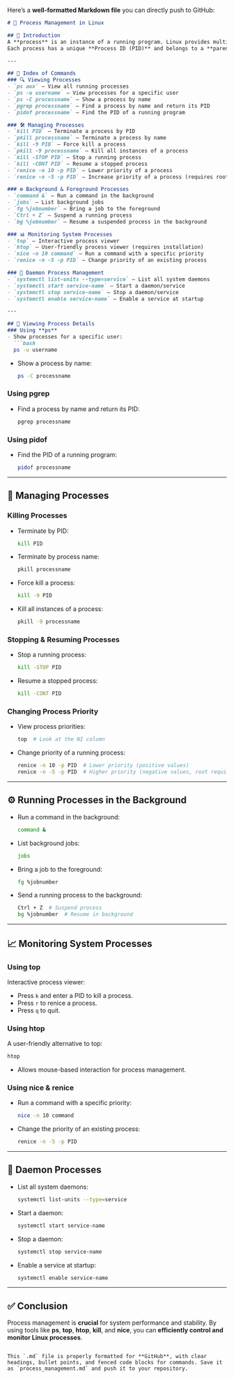 Here’s a **well-formatted Markdown file** you can directly push to GitHub:

````markdown
# 🐧 Process Management in Linux

## 📖 Introduction
A **process** is an instance of a running program. Linux provides multiple utilities to monitor, manage, and control processes effectively.  
Each process has a unique **Process ID (PID)** and belongs to a **parent process**.

---

## 📑 Index of Commands
### 🔍 Viewing Processes
- `ps aux` – View all running processes  
- `ps -u username` – View processes for a specific user  
- `ps -C processname` – Show a process by name  
- `pgrep processname` – Find a process by name and return its PID  
- `pidof processname` – Find the PID of a running program  

### 🛠 Managing Processes
- `kill PID` – Terminate a process by PID  
- `pkill processname` – Terminate a process by name  
- `kill -9 PID` – Force kill a process  
- `pkill -9 processname` – Kill all instances of a process  
- `kill -STOP PID` – Stop a running process  
- `kill -CONT PID` – Resume a stopped process  
- `renice -n 10 -p PID` – Lower priority of a process  
- `renice -n -5 -p PID` – Increase priority of a process (requires root)  

### ⚙ Background & Foreground Processes
- `command &` – Run a command in the background  
- `jobs` – List background jobs  
- `fg %jobnumber` – Bring a job to the foreground  
- `Ctrl + Z` – Suspend a running process  
- `bg %jobnumber` – Resume a suspended process in the background  

### 📊 Monitoring System Processes
- `top` – Interactive process viewer  
- `htop` – User-friendly process viewer (requires installation)  
- `nice -n 10 command` – Run a command with a specific priority  
- `renice -n -5 -p PID` – Change priority of an existing process  

### 🔄 Daemon Process Management
- `systemctl list-units --type=service` – List all system daemons  
- `systemctl start service-name` – Start a daemon/service  
- `systemctl stop service-name` – Stop a daemon/service  
- `systemctl enable service-name` – Enable a service at startup  

---

## 📜 Viewing Process Details
### Using **ps**
- Show processes for a specific user:  
  ```bash
  ps -u username
````

* Show a process by name:

  ```bash
  ps -C processname
  ```

### Using **pgrep**

* Find a process by name and return its PID:

  ```bash
  pgrep processname
  ```

### Using **pidof**

* Find the PID of a running program:

  ```bash
  pidof processname
  ```

---

## 🛑 Managing Processes

### Killing Processes

* Terminate by PID:

  ```bash
  kill PID
  ```
* Terminate by process name:

  ```bash
  pkill processname
  ```
* Force kill a process:

  ```bash
  kill -9 PID
  ```
* Kill all instances of a process:

  ```bash
  pkill -9 processname
  ```

### Stopping & Resuming Processes

* Stop a running process:

  ```bash
  kill -STOP PID
  ```
* Resume a stopped process:

  ```bash
  kill -CONT PID
  ```

### Changing Process Priority

* View process priorities:

  ```bash
  top  # Look at the NI column
  ```
* Change priority of a running process:

  ```bash
  renice -n 10 -p PID  # Lower priority (positive values)
  renice -n -5 -p PID  # Higher priority (negative values, root required)
  ```

---

## ⚙ Running Processes in the Background

* Run a command in the background:

  ```bash
  command &
  ```
* List background jobs:

  ```bash
  jobs
  ```
* Bring a job to the foreground:

  ```bash
  fg %jobnumber
  ```
* Send a running process to the background:

  ```bash
  Ctrl + Z  # Suspend process
  bg %jobnumber  # Resume in background
  ```

---

## 📈 Monitoring System Processes

### Using **top**

Interactive process viewer:

* Press `k` and enter a PID to kill a process.
* Press `r` to renice a process.
* Press `q` to quit.

### Using **htop**

A user-friendly alternative to top:

```bash
htop
```

* Allows mouse-based interaction for process management.

### Using **nice** & **renice**

* Run a command with a specific priority:

  ```bash
  nice -n 10 command
  ```
* Change the priority of an existing process:

  ```bash
  renice -n -5 -p PID
  ```

---

## 🧰 Daemon Processes

* List all system daemons:

  ```bash
  systemctl list-units --type=service
  ```
* Start a daemon:

  ```bash
  systemctl start service-name
  ```
* Stop a daemon:

  ```bash
  systemctl stop service-name
  ```
* Enable a service at startup:

  ```bash
  systemctl enable service-name
  ```

---

## ✅ Conclusion

Process management is **crucial** for system performance and stability.
By using tools like **ps**, **top**, **htop**, **kill**, and **nice**, you can **efficiently control and monitor Linux processes**.

```

This `.md` file is properly formatted for **GitHub**, with clear headings, bullet points, and fenced code blocks for commands. Save it as `process_management.md` and push it to your repository.
```
